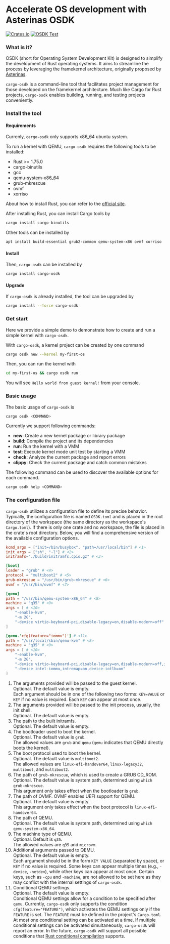 # Accelerate OS development with Asterinas OSDK

[![Crates.io](https://img.shields.io/crates/v/cargo-osdk.svg)](https://crates.io/crates/cargo-osdk)
[![OSDK Test](https://github.com/asterinas/asterinas/actions/workflows/osdk_test.yml/badge.svg?event=push)](https://github.com/asterinas/asterinas/actions/workflows/osdk_test.yml)

### What is it?

OSDK (short for Operating System Development Kit) is designed to simplify the development of Rust operating systems. It aims to streamline the process by leveraging the framekernel architecture, originally proposed by [Asterinas](https://github.com/asterinas/asterinas).

`cargo-osdk` is a command-line tool that facilitates project management for those developed on the framekernel architecture. Much like Cargo for Rust projects, `cargo-osdk` enables building, running, and testing projects conveniently.

### Install the tool

#### Requirements

Currenly, `cargo-osdk` only supports x86_64 ubuntu system. 

To run a kernel with QEMU, `cargo-osdk` requires the following tools to be installed: 
- Rust >= 1.75.0
- cargo-binutils
- gcc
- qemu-system-x86_64
- grub-mkrescue
- ovmf 
- xorriso

About how to install Rust, you can refer to the [official site](https://www.rust-lang.org/tools/install).

After installing Rust, you can install Cargo tools by
```bash
cargo install cargo-binutils
```

Other tools can be installed by
```bash
apt install build-essential grub2-common qemu-system-x86 ovmf xorriso
```

#### Install 

Then, `cargo-osdk` can be installed by
```bash
cargo install cargo-osdk
``` 

#### Upgrade

If `cargo-osdk` is already installed, the tool can be upgraded by
```bash
cargo install --force cargo-osdk
```

### Get start

Here we provide a simple demo to demonstrate how to create and run a simple kernel with `cargo-osdk`.

With `cargo-osdk`, a kernel project can be created by one command
```bash
cargo osdk new --kernel my-first-os
```

Then, you can run the kernel with
```bash
cd my-first-os && cargo osdk run
```

You will see `Hello world from guest kernel!` from your console. 

### Basic usage

The basic usage of `cargo-osdk` is
```bash
cargo osdk <COMMAND>
```
Currently we support following commands:
- **new**: Create a new kernel package or library package
- **build**: Compile the project and its dependencies
- **run**: Run the kernel with a VMM
- **test**: Execute kernel mode unit test by starting a VMM
- **check**: Analyze the current package and report errors
- **clippy**: Check the current package and catch common mistakes

The following command can be used to discover the available options for each command.
```bash
cargo osdk help <COMMAND>
```

### The configuration file

`cargo-osdk` utilizes a configuration file to define its precise behavior. Typically, the configuration file is named `OSDK.toml` and is placed in the root directory of the workspace (the same directory as the workspace's `Cargo.toml`). If there is only one crate and no workspace, the file is placed in the crate's root directory. Below, you will find a comprehensive version of the available configuration options.

```toml
kcmd_args = ["init=/bin/busybox", "path=/usr/local/bin"] # <1>
init_args = ["sh", "-l"] # <2>
initramfs="./build/initramfs.cpio.gz" # <3>

[boot]
loader = "grub" # <4>
protocol = "multiboot2" # <5>
grub-mkrescue = "/usr/bin/grub-mkrescue" # <6>
ovmf = "/usr/bin/ovmf" # <7>

[qemu]
path = "/usr/bin/qemu-system-x86_64" # <8>
machine = "q35" # <9>
args = [ # <10>
    "-enable-kvm",
    "-m 2G", 
    "-device virtio-keyboard-pci,disable-legacy=on,disable-modern=off"
] 

[qemu.'cfg(feature="iommu")'] # <11>
path = "/usr/local/sbin/qemu-kvm" # <8>
machine = "q35" # <9>
args = [ # <10>
    "-enable-kvm",
    "-m 2G", 
    "-device virtio-keyboard-pci,disable-legacy=on,disable-modern=off,iommu_platform=on,ats=on",
    "-device intel-iommu,intremap=on,device-iotlb=on"
] 
```

1. The arguments provided will be passed to the guest kernel.   
Optional. The default value is empty.   
Each argument should be in one of the following two forms: `KEY=VALUE` or `KEY` if no value is required. Each `KEY` can appear at most once.  
2. The arguments provided will be passed to the init process, usually, the init shell.   
Optional. The default value is empty.
3. The path to the built initramfs.  
Optional. The default value is empty.
4. The bootloader used to boot the kernel.  
Optional. The default value is `grub`.   
The allowed values are `grub` and `qemu` (`qemu` indicates that QEMU directly boots the kernel).
5. The boot protocol used to boot the kernel.    
Optional. The default value is `multiboot2`.    
The allowed values are `linux-efi-handover64`, `linux-legacy32`, `multiboot`, and `multiboot2`.
6. The path of `grub-mkrescue`, which is used to create a GRUB CD_ROM.   
Optional. The default value is system path, determined using `which grub-mkrescue`.   
This argument only takes effect when the bootloader is `grub`.   
7. The path of OVMF. OVMF enables UEFI support for QEMU.   
Optional. The default value is empty.   
This argument only takes effect when the boot protocol is `linux-efi-handover64`.
8. The path of QEMU.  
Optional. The default value is system path, determined using `which qemu-system-x86_64`.  
9. The machine type of QEMU.  
Optional. Default is `q35`.  
The allowed values are `q35` and `microvm`.  
10. Additional arguments passed to QEMU.   
Optional. The default value is empty.   
Each argument should be in the form `KEY VALUE` (separated by space), or `KEY` if no value is required. Some keys can appear multiple times (e.g., `-device`, `-netdev`), while other keys can appear at most once. Certain keys, such as `-cpu` and `-machine`, are not allowed to be set here as they may conflict with the internal settings of `cargo-osdk`.  
11. Conditional QEMU settings.   
Optional. The default value is empty.   
Conditional QEMU settings allow for a condition to be specified after `qemu`. Currently, `cargo-osdk` only supports the condition `cfg(feature="FEATURE")`, which activates the QEMU settings only if the `FEATURE` is set. The `FEATURE` must be defined in the project's `Cargo.toml`. At most one conditional setting can be activated at a time. If multiple conditional settings can be activated simultaneously, `cargo-osdk` will report an error. In the future, `cargo-osdk` will support all possible conditions that [Rust conditional compilation](https://doc.rust-lang.org/reference/conditional-compilation.html) supports.
